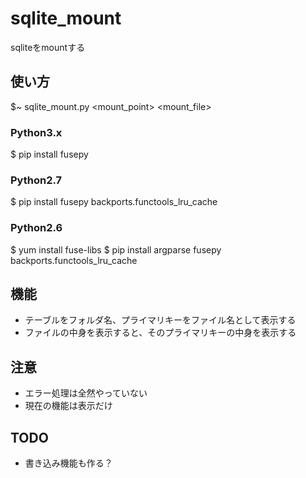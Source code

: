 # sqlite_mount
sqliteをmountする

## 使い方
$~ sqlite_mount.py <mount_point> <mount_file>

### Python3.x
$ pip install fusepy

### Python2.7
$ pip install fusepy backports.functools_lru_cache

### Python2.6
$ yum install fuse-libs
$ pip install argparse fusepy backports.functools_lru_cache

## 機能
* テーブルをフォルダ名、プライマリキーをファイル名として表示する
* ファイルの中身を表示すると、そのプライマリキーの中身を表示する

## 注意
* エラー処理は全然やっていない
* 現在の機能は表示だけ

## TODO
* 書き込み機能も作る？

